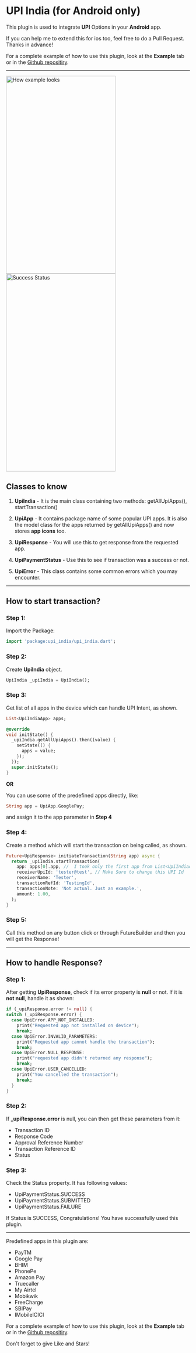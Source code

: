 # UPI India (for Android only)

This plugin is used to integrate **UPI** Options in your **Android** app.

If you can help me to extend this for ios too, feel free to do a Pull Request.
Thanks in advance!

For a complete example of how to use this plugin, look at the **Example** tab or in the [Github repositiry](https://github.com/mdazharuddin1011999/UPI-Plugin-Flutter/blob/master/example/lib/main.dart).

***
<img src="https://user-images.githubusercontent.com/42082172/82893565-d3643480-9f6e-11ea-96a7-493181df6214.gif" alt="How example looks" width="300" height="540">

<img src="https://user-images.githubusercontent.com/42082172/82893023-1245ba80-9f6e-11ea-868d-a55062d34086.jpg" alt="Success Status" width="300" height="540">

## Classes to know
1. **UpiIndia** - It is the main class containing two methods:
getAllUpiApps(),  startTransaction()

2. **UpiApp** - It contains package name of some popular UPI apps. It is also the model class for the apps returned by getAllUpiApps() and now stores **app icons** too.

3. **UpiResponse** - You will use this to get response from the requested app.

4. **UpiPaymentStatus** - Use this to see if transaction was a success or not.

5. **UpiError** - This class contains some common errors which you may encounter.
***

## How to start transaction?

### Step 1:
Import the Package:

```dart
import 'package:upi_india/upi_india.dart';
```

### Step 2:
Create **UpiIndia** object.

```dart
UpiIndia _upiIndia = UpiIndia();
```

### Step 3:
Get list of all apps in the device which can handle UPI Intent, as shown.

```dart
List<UpiIndiaApp> apps;

@override
void initState() {
  _upiIndia.getAllUpiApps().then((value) {
    setState(() {
      apps = value;
    });
  });
  super.initState();
}
```

**OR**

You can use some of the predefined apps directly, like:

```dart
String app = UpiApp.GooglePay;
```

and assign it to the app parameter in **Step 4**

### Step 4:
Create a method which will start the transaction on being called, as shown.

```dart
Future<UpiResponse> initiateTransaction(String app) async {
  return _upiIndia.startTransaction(
    app: apps[0].app, //  I took only the first app from List<UpiIndiaApp> app.
    receiverUpiId: 'tester@test', // Make Sure to change this UPI Id
    receiverName: 'Tester',
    transactionRefId: 'TestingId',
    transactionNote: 'Not actual. Just an example.',
    amount: 1.00,
  );
}
```

### Step 5:
Call this method on any button click or through FutureBuilder and then you will get the Response!
***

## How to handle Response?

### Step 1:
After getting **UpiResponse**, check if its error property is **null** or not. If it is **not null**, handle it as shown:

```dart
if (_upiResponse.error != null) {
switch (_upiResponse.error) {
  case UpiError.APP_NOT_INSTALLED:
    print("Requested app not installed on device");
    break;
  case UpiError.INVALID_PARAMETERS:
    print("Requested app cannot handle the transaction");
    break;
  case UpiError.NULL_RESPONSE:
    print("requested app didn't returned any response");
    break;
  case UpiError.USER_CANCELLED:
    print("You cancelled the transaction");
    break;
  }
}
```

### Step 2:
If **_upiResponse.error** is null, you can then get these parameters from it:
* Transaction ID
* Response Code
* Approval Reference Number
* Transaction Reference ID
* Status

### Step 3:
Check the Status property. It has following values:
* UpiPaymentStatus.SUCCESS
* UpiPaymentStatus.SUBMITTED
* UpiPaymentStatus.FAILURE

If Status is SUCCESS, Congratulations! You have successfully used this plugin.
***

Predefined apps in this plugin are:
* PayTM
* Google Pay
* BHIM
* PhonePe
* Amazon Pay
* Truecaller
* My Airtel
* Mobikwik
* FreeCharge
* SBIPay
* IMobileICICI

For a complete example of how to use this plugin, look at the **Example** tab or in the [Github repositiry](https://github.com/mdazharuddin1011999/UPI-Plugin-Flutter/blob/master/example/lib/main.dart).

Don't forget to give Like and Stars!
